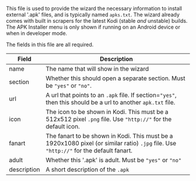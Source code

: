 This file is used to provide the wizard the necessary information to install external '.apk' files, and is typically named `apks.txt`. The wizard already comes with built in scrapers for the latest Kodi (stable *and* unstable) builds. The APK Installer menu is only shown if running on an Android device or when in developer mode.

The fields in this file are all required.

| Field | Description |
| ----- | ----------- |
| name  | The name that will show in the wizard |
| section | Whether this should open a separate section. Must be `"yes"` or `"no"`. |
| url | A url that points to an `.apk` file. If section=`"yes"`, then this should be a url to another `apk.txt` file. |
| icon | The icon to be shown in Kodi. This must be a 512x512 pixel `.png` file. Use `"http://"` for the default icon. |
| fanart | The fanart to be shown in Kodi. This must be a 1920x1080 pixel (or similar ratio) `.jpg` file. Use `"http://"` for the default fanart. |
| adult | Whether this '.apk' is adult. Must be `"yes"` or `"no"` |
| description | A short description of the `.apk` |